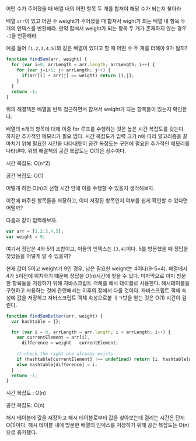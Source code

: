어떤 수가 주어졌을 때 배열 내의 어떤 항목 두 개를 합쳐야 해당 수가 되는지 찾아라

배열 `arr`이 있고 어떤 수 weight가 주어졌을 때 합쳐서 wight가 되는 배열 내 항목 두개의 인덱스를 반환해라. 만약 합쳐서 weight가 되는 항목 두 개가 존재하지 않는 경우 `-1`을 반환해라

예를 들어 `[1,2,3,4,5]`와 같은 배열이 있다고 할 때 어떤 수 두 개를 더해야 9가 될까?

```js
function findSum(arr, weight) {
  for (var i=0; arrLength = arr.length; arrLength; i++) {
    for (var j=i+1; j< arrLength; j++) {
      if(arr[i] + arr[j] == weight) return [i,j];
    }
  }
  return -1;
}
```

위의 해결책은 배열을 반복 접근하면서 합쳐서 weight가 되는 항목들이 있는지 확인한다.

배열의 n개의 항목에 대해 이중 for 루프를 수행하는 것은 높은 시간 복잡도를 갖는다. 하지만 추가적인 메모리가 필요 없다. 시간 복잡도가 입력 크기 n에 따라 알고리즘을 끝마치기 위해 필요한 시간을 나타내듯이 공간 복잡도는 구현에 필요한 추가적인 메모리를 나타낸다. 위의 해결책의 공간 복잡도는 O(1)은 상수이다.

시간 복잡도: O(n^2)

공간 복잡도: O(1)

어떻게 하면 O(n)의 선형 시간 안에 이를 수행할 수 있을지 생각해보자.

이전에 마주친 항목들을 저장하고, 이미 저장된 항목인지 여부를 쉽게 확인할 수 있다면 어떨까?

다음과 같이 입력해보자.

```js
var arr = [1,2,3,4,5];
var weight = 9;
```

여기서 정답은 4와 5의 조합이고, 이들의 인덱스는 `[3,4]`이다. 5를 방문했을 때 정답을 찾았음을 어떻게 알 수 있을까?

현재 값이 5이고 weight가 9인 경우, 남은 필요한 weight는 4이다(9-5=4). 배열에서 4가 5이전에 위치하기 떄문에 정답을 O(n)시간에 찾을 수 있다. 미자막으로 이미 방문한 항목들을 저장하기 위해 자바스크립트 객체를 해시 테이블로 사용한다. 해시테이블을 구현하고 사용하는 것에 관련해서는 이후의 장에서 다룰 것이다. 자바스크립트 객체 속성에 값을 저장하고 자바스크립트 객체 속성으로붙 ㅓㄱ밧을 얻는 것은 O(1) 시간이 걸린다.

```js
function findSumBetter(arr, weight) {
  var hashtable = {};

  for (var i = 0, arrLength = arr.length; i < arrLength; i++) {
    var currentElement = arr[i],
      difference = weight - currentElement;
    
    // check the right one already exists
    if (hashtable[currentElement] !== undefined) return [i, hashtable[weight - currentElement]];
    else hashtable[difference] = i;
  }
  return -1;
}
```

시간 복잡도 : O(n)

공간 복잡도: O(n)

해시 테이블에 값을 저장하고 해시 테이블로부터 값을 찾아보는데 걸리는 시간은 단지 O(1)이다. 해시 테이블 내에 방문한 배열의 인덱스를 저장하기 위해 공간 복잡도는 O(n)으로 증가했다.
